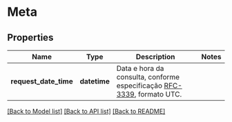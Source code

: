 # Meta

## Properties
Name | Type | Description | Notes
------------ | ------------- | ------------- | -------------
**request_date_time** | **datetime** | Data e hora da consulta, conforme especificação [RFC-3339](https://datatracker.ietf.org/doc/html/rfc3339), formato UTC. | 

[[Back to Model list]](../README.md#documentation-for-models) [[Back to API list]](../README.md#documentation-for-api-endpoints) [[Back to README]](../README.md)

